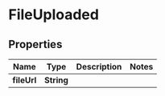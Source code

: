 

# FileUploaded


## Properties

Name | Type | Description | Notes
------------ | ------------- | ------------- | -------------
**fileUrl** | **String** |  | 



